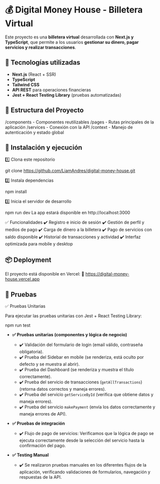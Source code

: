 # 💰 Digital Money House - Billetera Virtual  

Este proyecto es una **billetera virtual** desarrollada con **Next.js y TypeScript**, que permite a los usuarios **gestionar su dinero, pagar servicios y realizar transacciones**.  

## 🚀 Tecnologías utilizadas  
- **Next.js** (React + SSR)  
- **TypeScript**  
- **Tailwind CSS**  
- **API REST** para operaciones financieras  
- **Jest + React Testing Library** (pruebas automatizadas)  

## 📂 Estructura del Proyecto  
/components - Componentes reutilizables
/pages - Rutas principales de la aplicación
/services - Conexión con la API
/context - Manejo de autenticación y estado global


## 🔧 Instalación y ejecución  

1️⃣ Clona este repositorio  

git clone https://github.com/LiamAndres/digital-money-house.git

2️⃣ Instala dependencias

npm install

3️⃣ Inicia el servidor de desarrollo

npm run dev
La app estará disponible en http://localhost:3000

✅ Funcionalidades
✔️ Registro e inicio de sesión
✔️ Gestión de perfil y medios de pago
✔️ Carga de dinero a la billetera
✔️ Pago de servicios con saldo disponible
✔️ Historial de transacciones y actividad
✔️ Interfaz optimizada para mobile y desktop

## 📦 Deployment
El proyecto está disponible en Vercel:
🔗 https://digital-money-house.vercel.app

## 🧪 Pruebas
✅ Pruebas Unitarias

Para ejecutar las pruebas unitarias con Jest + React Testing Library:

npm run test

- **✅ Pruebas unitarias (componentes y lógica de negocio)**
  - ✔️ Validación del formulario de login (email válido, contraseña obligatoria).
  - ✔️ Prueba del Sidebar en mobile (se renderiza, está oculto por defecto y se muestra al abrir).
  - ✔️ Prueba del Dashboard (se renderiza y muestra el título correctamente).
  - ✔️ Prueba del servicio de transacciones (`getAllTransactions`) (retorna datos correctos y maneja errores).
  - ✔️ Prueba del servicio `getServiceById` (verifica que obtiene datos y maneja errores).
  - ✔️ Prueba del servicio `makePayment` (envía los datos correctamente y maneja errores de API).

- **✅ Pruebas de integración**
  - ✔️ Flujo de pago de servicios: Verificamos que la lógica de pago se ejecuta correctamente desde la selección del servicio hasta la confirmación del pago.

- **✅ Testing Manual**
  - ✔️ Se realizaron pruebas manuales en los diferentes flujos de la aplicación, verificando validaciones de formularios, navegación y respuestas de la API.